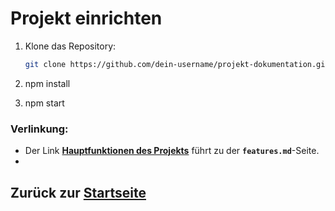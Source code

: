 # Projekt einrichten
1. Klone das Repository:
   ```bash
   git clone https://github.com/dein-username/projekt-dokumentation.git
2. npm install

3. npm start


### Verlinkung:
- Der Link **[Hauptfunktionen des Projekts](docs/features.md)** führt zu der **`features.md`**-Seite.
- 
## Zurück zur [Startseite](../index.md)
